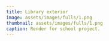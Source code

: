 ```yaml
---
title: Library exterior
image: assets/images/fulls/1.png
thumbnail: assets/images/fulls/1.png
caption: Render for school project.
---
```

